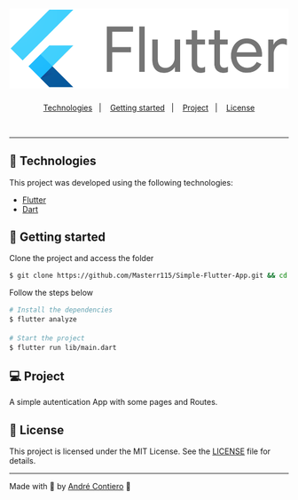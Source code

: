 <h1 align="center">
    <img alt="SimpleApp" title="SimpleApp" src=".github/Google-flutter-logo.png" />
</h1>

<p align="center">
  <a href="#-technologies">Technologies</a>&nbsp;&nbsp;&nbsp;|&nbsp;&nbsp;&nbsp;
  <a href="#-getting-started">Getting started</a>&nbsp;&nbsp;&nbsp;|&nbsp;&nbsp;&nbsp;
  <a href="#-project">Project</a>&nbsp;&nbsp;&nbsp;|&nbsp;&nbsp;&nbsp;
  <a href="#-license">License</a>
</p>

<br>

---

## 🧪 Technologies

This project was developed using the following technologies:

- [Flutter](https://flutter.dev/)
- [Dart](https://dart.dev/)

## 🚀 Getting started

Clone the project and access the folder

```bash
$ git clone https://github.com/Masterr115/Simple-Flutter-App.git && cd Simple-Flutter-App
```

Follow the steps below
```bash
# Install the dependencies
$ flutter analyze

# Start the project
$ flutter run lib/main.dart
```

## 💻 Project

A simple autentication App with some pages and Routes.

## 📝 License

This project is licensed under the MIT License. See the [LICENSE](LICENSE.md) file for details.


---

Made with 💜 by [André Contiero](https://github.com/Masterr115) 👋